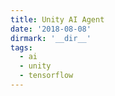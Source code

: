 ```yaml
---
title: Unity AI Agent
date: '2018-08-08'
dirmark: '__dir__'
tags:
  - ai
  - unity
  - tensorflow
---
```


